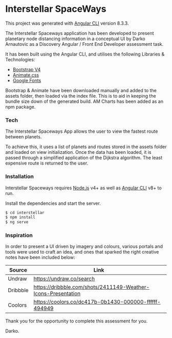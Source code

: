 # Interstellar SpaceWays

This project was generated with [Angular CLI](https://github.com/angular/angular-cli) version 8.3.3.

The Interstellar Spaceways application has been developed to present planetary node distancing information in a conceptual UI by Darko Arnautovic as a Discovery Angular / Front End Developer assessment task.

It has been built using the Angular CLI, and utilises the following Libraries & Technologies:

- [Bootstrap V4](https://getbootstrap.com/)
- [Animate.css](https://daneden.github.io/animate.css/)
- [Google Fonts](https://fonts.google.com/)

Bootstrap & Animate have been downloaded manually and added to the assets folder, then loaded via the index file. This is to aid in keeping the bundle size down of the generated build. AM Charts has been added as an npm package.

### Tech

The Interstellar Spaceways App allows the user to view the fastest route between planets.

To achieve this, it uses a list of planets and routes stored in the assets folder and loaded on view initialization. Once the data has been loaded, it is passed through a simplified application of the Dijkstra algorithm. The least expensive route is returned to the user. 

### Installation

Interstellar Spaceways requires [Node.js](https://nodejs.org/) v4+ as well as [Angular CLI](https://github.com/angular/angular-cli) v8+ to run.

Install the dependencies and start the server.

```sh
$ cd interstellar
$ npm install
$ ng serve
```

### Inspiration

In order to present a UI driven by imagery and colours, various portals and tools were used to craft an idea, and ones that sparked the right creative notes have been included below:

| Source | Link |
| ------ | ------ |
| Undraw | https://undraw.co/search |
| Dribbble | https://dribbble.com/shots/2411149-Weather-Icons-Presentation |
| Coolors | https://coolors.co/dc417b-0b1430-000000-ffffff-494949 |

Thank you for the opportunity to complete this assessment for you. 

Darko.